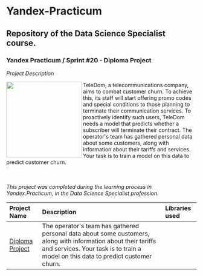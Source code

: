 # Yandex-Practicum <a id='diploma_droject'></a>
## Repository of the Data Science Specialist course.
### Yandex Practicum / Sprint #20 - Diploma Project

*Project Description*

<img src="https://github.com/DimaDoesCode/Yandex_Practicum-Diploma_Project/blob/master/diploma_droject.png" width="200" height="200" align="left"/>

TeleDom, a telecommunications company, aims to combat customer churn. To achieve this, its staff will start offering promo codes and special conditions to those planning to terminate their communication services. To proactively identify such users, TeleDom needs a model that predicts whether a subscriber will terminate their contract. The operator's team has gathered personal data about some customers, along with information about their tariffs and services. Your task is to train a model on this data to predict customer churn.

<br clear="left"/><br>*This project was completed during the learning process in Yandex.Practicum, in the Data Science Specialist profession.*

| Project Name | Description | Libraries used |
| :---------------------- | :---------------------- | :---------------------- |
| [Diploma Project](diploma_droject) | The operator's team has gathered personal data about some customers, along with information about their tariffs and services. Your task is to train a model on this data to predict customer churn.</i>|